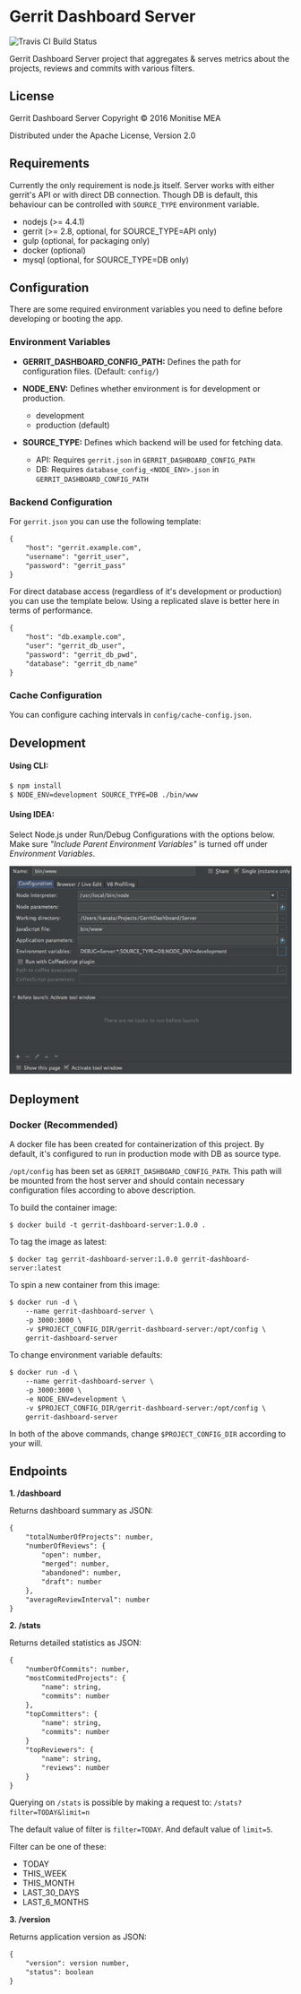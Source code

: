 # Gerrit Dashboard Server

![Travis CI Build Status](https://travis-ci.org/monitise-mea/gerrit-dashboard-server.svg)

Gerrit Dashboard Server project that aggregates & serves metrics about the projects, reviews and commits with
various filters.

## License

Gerrit Dashboard Server
Copyright © 2016 Monitise MEA

Distributed under the Apache License, Version 2.0

## Requirements

Currently the only requirement is node.js itself. Server works with either gerrit's API or with direct DB
connection. Though DB is default, this behaviour can be controlled with `SOURCE_TYPE` environment variable.

* nodejs (>= 4.4.1)
* gerrit (>= 2.8, optional, for SOURCE_TYPE=API only)
* gulp (optional, for packaging only)
* docker (optional)
* mysql (optional, for SOURCE_TYPE=DB only)

## Configuration

There are some required environment variables you need to define before developing or booting the app.

### Environment Variables

* **GERRIT_DASHBOARD_CONFIG_PATH:** Defines the path for configuration files. (Default: `config/`)

* **NODE_ENV:** Defines whether environment is for development or production.

    * development
    * production (default)

* **SOURCE_TYPE:** Defines which backend will be used for fetching data.

    * API: Requires `gerrit.json` in `GERRIT_DASHBOARD_CONFIG_PATH`
    * DB: Requires `database_config_<NODE_ENV>.json` in `GERRIT_DASHBOARD_CONFIG_PATH`

### Backend Configuration

For `gerrit.json` you can use the following template:

```
{
    "host": "gerrit.example.com",
    "username": "gerrit_user",
    "password": "gerrit_pass"
}
```

For direct database access (regardless of it's development or production) you can use the template below. Using a
replicated slave is better here in terms of performance.

```
{
    "host": "db.example.com",
    "user": "gerrit_db_user",
    "password": "gerrit_db_pwd",
    "database": "gerrit_db_name"
}
```

### Cache Configuration

You can configure caching intervals in `config/cache-config.json`.

## Development

#### Using CLI:

```
$ npm install
$ NODE_ENV=development SOURCE_TYPE=DB ./bin/www
```

#### Using IDEA:

Select Node.js under Run/Debug Configurations with the options below. Make sure _"Include Parent Environment Variables"_
is turned off under _Environment Variables_.

![Development Using IntelliJ Idea](idea.png)

## Deployment

### Docker (Recommended)

A docker file has been created for containerization of this project. By default, it's configured to run in production
mode with DB as source type.

`/opt/config` has been set as `GERRIT_DASHBOARD_CONFIG_PATH`. This path will be mounted from the host server and should
contain necessary configuration files according to above description.

To build the container image:

```
$ docker build -t gerrit-dashboard-server:1.0.0 .
```

To tag the image as latest:

```
$ docker tag gerrit-dashboard-server:1.0.0 gerrit-dashboard-server:latest
```

To spin a new container from this image:

```
$ docker run -d \
    --name gerrit-dashboard-server \
    -p 3000:3000 \
    -v $PROJECT_CONFIG_DIR/gerrit-dashboard-server:/opt/config \
    gerrit-dashboard-server
```

To change environment variable defaults:

```
$ docker run -d \
    --name gerrit-dashboard-server \
    -p 3000:3000 \
    -e NODE_ENV=development \
    -v $PROJECT_CONFIG_DIR/gerrit-dashboard-server:/opt/config \
    gerrit-dashboard-server
```

In both of the above commands, change `$PROJECT_CONFIG_DIR` according to your will.

## Endpoints

**1. /dashboard**

Returns dashboard summary as JSON:

```
{
    "totalNumberOfProjects": number,
    "numberOfReviews": {
        "open": number,
        "merged": number,
        "abandoned": number,
        "draft": number
    },
    "averageReviewInterval": number
}
```

**2. /stats**

Returns detailed statistics as JSON:

```
{
    "numberOfCommits": number,
    "mostCommitedProjects": {
        "name": string,
        "commits": number
    },
    "topCommitters": {
        "name": string,
        "commits": number
    }
    "topReviewers": {
        "name": string,
        "reviews": number
    }
}
```

Querying on `/stats` is possible by making a request to: `/stats?filter=TODAY&limit=n`

The default value of filter is `filter=TODAY`. And default value of `limit=5`.

Filter can be one of these:

* TODAY
* THIS_WEEK
* THIS_MONTH
* LAST_30_DAYS
* LAST_6_MONTHS

**3. /version**

Returns application version as JSON:

```
{
    "version": version number,
    "status": boolean
}
```
